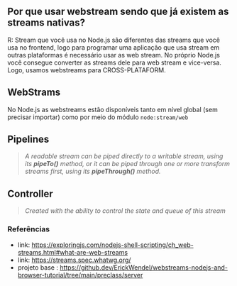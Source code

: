 ## Por que usar webstream sendo que já existem as streams nativas?
 R: Stream que você usa no Node.js são diferentes das streams que você usa no frontend, logo para programar uma aplicação que usa stream em outras plataformas é necessário
 usar as web stream. No próprio Node.js você consegue converter as streams dele para web stream e vice-versa.
 Logo, usamos webstreams para CROSS-PLATAFORM.

## WebStrams
No Node.js as webstreams estão disponíveis tanto em nível global (sem precisar importar) como por meio do módulo ```node:stream/web```
## Pipelines
> *A readable stream can be piped directly to a writable stream, using its **pipeTo()** method, or it can be piped through one or more transform streams first, using its **pipeThrough()** method.*
## Controller
> *Created with the ability to control the state and queue of this stream*

### Referências
- link: https://exploringjs.com/nodejs-shell-scripting/ch_web-streams.html#what-are-web-streams
- link: https://streams.spec.whatwg.org/
- projeto base : https://github.dev/ErickWendel/webstreams-nodejs-and-browser-tutorial/tree/main/preclass/server
